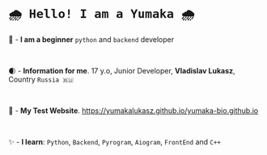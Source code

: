 #  `🌧️ Hello! I am a Yumaka 🌧️`

🍇 - **I am a beginner** `python` and `backend` developer

<br>

🌒 - **Information for me**. 17 y.o, Junior Developer, __Vladislav Lukasz__, Country `Russia 🇷🇺`

<br>

👾 - **My Test Website**. https://yumakalukasz.github.io/yumaka-bio.github.io

<br>

✨ - **I learn**: `Python`, `Backend`, `Pyrogram`, `Aiogram`, `FrontEnd` and `C++`
